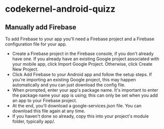 # codekernel-android-quizz

## Manually add Firebase

To add Firebase to your app you'll need a Firebase project and a Firebase configuration file for your app.

* Create a Firebase project in the Firebase console, if you don't already have one. If you already have an existing Google project associated with your mobile app, click Import Google Project. Otherwise, click Create New Project.
* Click Add Firebase to your Android app and follow the setup steps. If you're importing an existing Google project, this may happen automatically and you can just download the config file.
* When prompted, enter your app's package name. It's important to enter the package name your app is using; this can only be set when you add an app to your Firebase project.
* At the end, you'll download a google-services.json file. You can download this file again at any time.
* If you haven't done so already, copy this into your project's module folder, typically app/.
